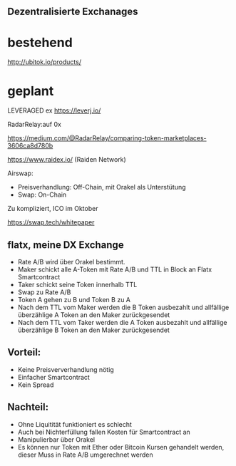 ## Dezentralisierte Exchanages

# bestehend

http://ubitok.io/products/

# geplant

LEVERAGED ex https://leverj.io/

RadarRelay:auf 0x

https://medium.com/@RadarRelay/comparing-token-marketplaces-3606ca8d780b

https://www.raidex.io/ (Raiden Network)


Airswap:

- Preisverhandlung:  Off-Chain, mit Orakel als Unterstütung
- Swap: On-Chain

Zu kompliziert, ICO im Oktober

https://swap.tech/whitepaper


## flatx, meine DX Exchange

* Rate A/B wird über Orakel bestimmt.
* Maker schickt alle A-Token mit Rate A/B und TTL in Block an Flatx Smartcontract
* Taker schickt seine Token innerhalb TTL
* Swap zu Rate A/B
* Token A gehen zu B und Token B zu A
* Nach dem TTL vom Maker werden die B Token ausbezahlt und allfällige überzählige A Token an den Maker zurückgesendet
* Nach dem TTL vom Taker werden die A Token ausbezahlt und allfällige überzählige B Token an den Maker zurückgesendet

## Vorteil:
* Keine Preisververhandlung nötig 
* Einfacher Smartcontract
* Kein Spread


## Nachteil:
* Ohne Liquitität funktioniert es schlecht
* Auch bei Nichterfüllung fallen Kosten für Smartcontract an
* Manipulierbar über Orakel
* Es können nur Token mit Ether oder Bitcoin Kursen gehandelt werden, dieser Muss in Rate A/B umgerechnet werden

